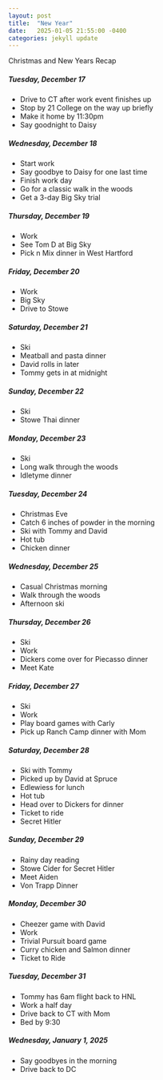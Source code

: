 ```yaml
---
layout: post
title:  "New Year"
date:   2025-01-05 21:55:00 -0400
categories: jekyll update
---
```


Christmas and New Years Recap

##### Tuesday, December 17

- Drive to CT after work event finishes up
- Stop by 21 College on the way up briefly
- Make it home by 11:30pm
- Say goodnight to Daisy

##### Wednesday, December 18

- Start work
- Say goodbye to Daisy for one last time
- Finish work day
- Go for a classic walk in the woods
- Get a 3-day Big Sky trial

##### Thursday, December 19

- Work
- See Tom D at Big Sky
- Pick n Mix dinner in West Hartford

##### Friday, December 20

- Work
- Big Sky
- Drive to Stowe

##### Saturday, December 21

- Ski
- Meatball and pasta dinner
- David rolls in later
- Tommy gets in at midnight

##### Sunday, December 22

- Ski
- Stowe Thai dinner

##### Monday, December 23

- Ski
- Long walk through the woods
- Idletyme dinner

##### Tuesday, December 24

- Christmas Eve
- Catch 6 inches of powder in the morning
- Ski with Tommy and David
- Hot tub
- Chicken dinner

##### Wednesday, December 25

- Casual Christmas morning
- Walk through the woods
- Afternoon ski

##### Thursday, December 26

- Ski
- Work
- Dickers come over for Piecasso dinner
- Meet Kate

##### Friday, December 27

- Ski
- Work
- Play board games with Carly
- Pick up Ranch Camp dinner with Mom

##### Saturday, December 28

- Ski with Tommy
- Picked up by David at Spruce
- Edlewiess for lunch
- Hot tub
- Head over to Dickers for dinner
- Ticket to ride
- Secret Hitler

##### Sunday, December 29

- Rainy day reading
- Stowe Cider for Secret Hitler
- Meet Aiden
- Von Trapp Dinner

##### Monday, December 30

- Cheezer game with David
- Work
- Trivial Pursuit board game
- Curry chicken and Salmon dinner
- Ticket to Ride

##### Tuesday, December 31

- Tommy has 6am flight back to HNL
- Work a half day
- Drive back to CT with Mom
- Bed by 9:30

##### Wednesday, January 1, 2025

- Say goodbyes in the morning
- Drive back to DC
